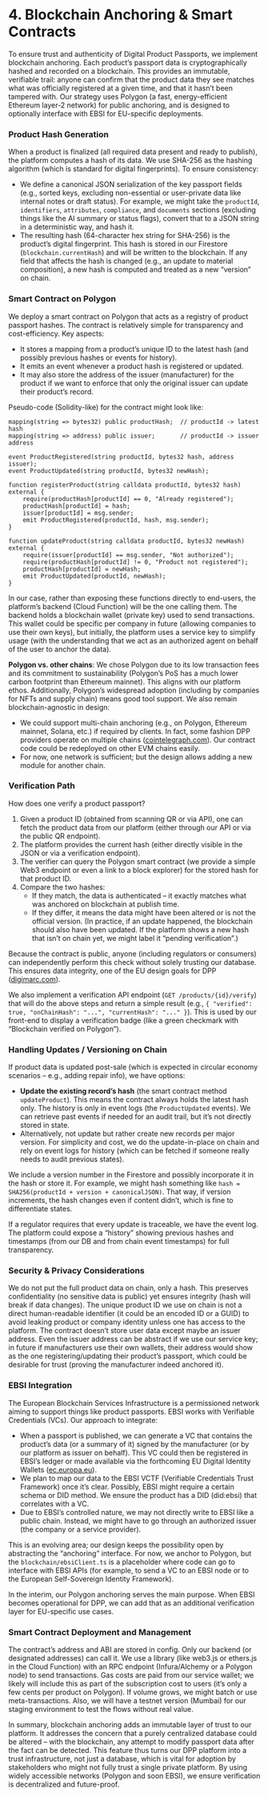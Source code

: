 # 4. Blockchain Anchoring & Smart Contracts

To ensure trust and authenticity of Digital Product Passports, we implement blockchain anchoring. Each product’s passport data is cryptographically hashed and recorded on a blockchain. This provides an immutable, verifiable trail: anyone can confirm that the product data they see matches what was officially registered at a given time, and that it hasn’t been tampered with. Our strategy uses Polygon (a fast, energy-efficient Ethereum layer-2 network) for public anchoring, and is designed to optionally interface with EBSI for EU-specific deployments.

### Product Hash Generation

When a product is finalized (all required data present and ready to publish), the platform computes a hash of its data. We use SHA-256 as the hashing algorithm (which is standard for digital fingerprints). To ensure consistency:

-   We define a canonical JSON serialization of the key passport fields (e.g., sorted keys, excluding non-essential or user-private data like internal notes or draft status). For example, we might take the `productId`, `identifiers`, `attributes`, `compliance`, and `documents` sections (excluding things like the AI summary or status flags), convert that to a JSON string in a deterministic way, and hash it.
-   The resulting hash (64-character hex string for SHA-256) is the product’s digital fingerprint. This hash is stored in our Firestore (`blockchain.currentHash`) and will be written to the blockchain. If any field that affects the hash is changed (e.g., an update to material composition), a new hash is computed and treated as a new “version” on chain.

### Smart Contract on Polygon

We deploy a smart contract on Polygon that acts as a registry of product passport hashes. The contract is relatively simple for transparency and cost-efficiency. Key aspects:

-   It stores a mapping from a product’s unique ID to the latest hash (and possibly previous hashes or events for history).
-   It emits an event whenever a product hash is registered or updated.
-   It may also store the address of the issuer (manufacturer) for the product if we want to enforce that only the original issuer can update their product’s record.

Pseudo-code (Solidity-like) for the contract might look like:

```solidity
mapping(string => bytes32) public productHash;  // productId -> latest hash
mapping(string => address) public issuer;       // productId -> issuer address

event ProductRegistered(string productId, bytes32 hash, address issuer);
event ProductUpdated(string productId, bytes32 newHash);

function registerProduct(string calldata productId, bytes32 hash) external {
    require(productHash[productId] == 0, "Already registered");
    productHash[productId] = hash;
    issuer[productId] = msg.sender;
    emit ProductRegistered(productId, hash, msg.sender);
}

function updateProduct(string calldata productId, bytes32 newHash) external {
    require(issuer[productId] == msg.sender, "Not authorized");
    require(productHash[productId] != 0, "Product not registered");
    productHash[productId] = newHash;
    emit ProductUpdated(productId, newHash);
}
```

In our case, rather than exposing these functions directly to end-users, the platform’s backend (Cloud Function) will be the one calling them. The backend holds a blockchain wallet (private key) used to send transactions. This wallet could be specific per company in future (allowing companies to use their own keys), but initially, the platform uses a service key to simplify usage (with the understanding that we act as an authorized agent on behalf of the user to anchor the data).

**Polygon vs. other chains**: We chose Polygon due to its low transaction fees and its commitment to sustainability (Polygon’s PoS has a much lower carbon footprint than Ethereum mainnet). This aligns with our platform ethos. Additionally, Polygon’s widespread adoption (including by companies for NFTs and supply chain) means good tool support. We also remain blockchain-agnostic in design:

-   We could support multi-chain anchoring (e.g., on Polygon, Ethereum mainnet, Solana, etc.) if required by clients. In fact, some fashion DPP providers operate on multiple chains ([cointelegraph.com](https://cointelegraph.com)). Our contract code could be redeployed on other EVM chains easily.
-   For now, one network is sufficient; but the design allows adding a new module for another chain.

### Verification Path

How does one verify a product passport?

1.  Given a product ID (obtained from scanning QR or via API), one can fetch the product data from our platform (either through our API or via the public QR endpoint).
2.  The platform provides the current hash (either directly visible in the JSON or via a verification endpoint).
3.  The verifier can query the Polygon smart contract (we provide a simple Web3 endpoint or even a link to a block explorer) for the stored hash for that product ID.
4.  Compare the two hashes:
    -   If they match, the data is authenticated – it exactly matches what was anchored on blockchain at publish time.
    -   If they differ, it means the data might have been altered or is not the official version. (In practice, if an update happened, the blockchain should also have been updated. If the platform shows a new hash that isn’t on chain yet, we might label it “pending verification”.)

Because the contract is public, anyone (including regulators or consumers) can independently perform this check without solely trusting our database. This ensures data integrity, one of the EU design goals for DPP ([digimarc.com](https://www.digimarc.com)).

We also implement a verification API endpoint (`GET /products/{id}/verify`) that will do the above steps and return a simple result (e.g., `{ "verified": true, "onChainHash": "...", "currentHash": "..." }`). This is used by our front-end to display a verification badge (like a green checkmark with “Blockchain verified on Polygon”).

### Handling Updates / Versioning on Chain

If product data is updated post-sale (which is expected in circular economy scenarios – e.g., adding repair info), we have options:

-   **Update the existing record’s hash** (the smart contract method `updateProduct`). This means the contract always holds the latest hash only. The history is only in event logs (the `ProductUpdated` events). We can retrieve past events if needed for an audit trail, but it’s not directly stored in state.
-   Alternatively, not update but rather create new records per major version. For simplicity and cost, we do the update-in-place on chain and rely on event logs for history (which can be fetched if someone really needs to audit previous states).

We include a version number in the Firestore and possibly incorporate it in the hash or store it. For example, we might hash something like `hash = SHA256(productId + version + canonicalJSON)`. That way, if version increments, the hash changes even if content didn’t, which is fine to differentiate states.

If a regulator requires that every update is traceable, we have the event log. The platform could expose a “history” showing previous hashes and timestamps (from our DB and from chain event timestamps) for full transparency.

### Security & Privacy Considerations

We do not put the full product data on chain, only a hash. This preserves confidentiality (no sensitive data is public) yet ensures integrity (hash will break if data changes). The unique product ID we use on chain is not a direct human-readable identifier (it could be an encoded ID or a GUID) to avoid leaking product or company identity unless one has access to the platform. The contract doesn’t store user data except maybe an issuer address. Even the issuer address can be abstract if we use our service key; in future if manufacturers use their own wallets, their address would show as the one registering/updating their product’s passport, which could be desirable for trust (proving the manufacturer indeed anchored it).

### EBSI Integration

The European Blockchain Services Infrastructure is a permissioned network aiming to support things like product passports. EBSI works with Verifiable Credentials (VCs). Our approach to integrate:

-   When a passport is published, we can generate a VC that contains the product’s data (or a summary of it) signed by the manufacturer (or by our platform as issuer on behalf). This VC could then be registered in EBSI’s ledger or made available via the forthcoming EU Digital Identity Wallets ([ec.europa.eu](https://ec.europa.eu)).
-   We plan to map our data to the EBSI VCTF (Verifiable Credentials Trust Framework) once it’s clear. Possibly, EBSI might require a certain schema or DID method. We ensure the product has a DID (did:ebsi) that correlates with a VC.
-   Due to EBSI’s controlled nature, we may not directly write to EBSI like a public chain. Instead, we might have to go through an authorized issuer (the company or a service provider).

This is an evolving area; our design keeps the possibility open by abstracting the “anchoring” interface. For now, we anchor to Polygon, but the `blockchain/ebsiClient.ts` is a placeholder where code can go to interface with EBSI APIs (for example, to send a VC to an EBSI node or to the European Self-Sovereign Identity Framework).

In the interim, our Polygon anchoring serves the main purpose. When EBSI becomes operational for DPP, we can add that as an additional verification layer for EU-specific use cases.

### Smart Contract Deployment and Management

The contract’s address and ABI are stored in config. Only our backend (or designated addresses) can call it. We use a library (like web3.js or ethers.js in the Cloud Function) with an RPC endpoint (Infura/Alchemy or a Polygon node) to send transactions. Gas costs are paid from our service wallet; we likely will include this as part of the subscription cost to users (it’s only a few cents per product on Polygon). If volume grows, we might batch or use meta-transactions. Also, we will have a testnet version (Mumbai) for our staging environment to test the flows without real value.

In summary, blockchain anchoring adds an immutable layer of trust to our platform. It addresses the concern that a purely centralized database could be altered – with the blockchain, any attempt to modify passport data after the fact can be detected. This feature thus turns our DPP platform into a trust infrastructure, not just a database, which is vital for adoption by stakeholders who might not fully trust a single private platform. By using widely accessible networks (Polygon and soon EBSI), we ensure verification is decentralized and future-proof.

